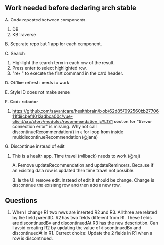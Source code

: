 ## Work needed before declaring arch stable

A. Code repeated between components.
   1. DB  
   2. KB traverse

B. Seperate repo but 1 app for each component.

C. Search 
   1. Highlight the search term in each row of the result.
   2. Press enter to select highlighted row.
   3. "rex " to execute the first command in the card header.

D. Offline refresh needs to work

E. Style ID does not make sense

F. Code refactor

   1. https://github.com/savantcare/healthbrain/blob/62d857092560bb2770611fd9cbef4012adbca00d/vue-client/src/store/modules/recommendation.js#L181 section for "Server connection error" is missing. Why not call discontinueRecommendation() in a for loop from inside multidiscontinueRecommendation (@jana)

G. Discontinue instead of edit

   1. This is a health app. Time travel (rollback) needs to work (@raj)

      A. Remove updateRecommendation and updateReminders. Because if an exisitng data row is updated then time travel not possible.
      
      B. In the UI remove edit. Instead of edit it should be change. Change is discontinue the exisiting row and then add a new row.


## Questions

1. When I change R1 two rows are inserted R2 and R3.
All three are related by the field parentID.
R2 has two fields different from R1. These fields are discontinuedBy and discontinuedAt
R3 has the new description.
Can I avoid creating R2 by updating the value of discontinuedBy and discontinuedAt in R1.
Currect choice: Update the 2 fields in R1 when a row is discontinued.